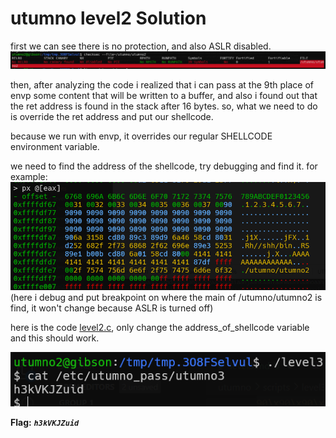 # utumno level2 Solution

first we can see there is no protection, and also ASLR disabled.
![image](./images/level2_1.png)

then, after analyzing the code i realized that i can pass at the 9th place of envp some content that will be written to a buffer, and also i found out that the ret address is found in the stack after 16 bytes. 
so, what we need to do is override the ret address and put our shellcode.

because we run with envp, it overrides our regular SHELLCODE environment variable.

we need to find the address of the shellcode, try debugging and find it. for example: 
![image](./images/level2_2.png)
(here i debug and put breakpoint on where the main of /utumno/utumno2 is find, it won't change because ASLR is turned off)

here is the code [level2.c](./scripts/level2/level2.c), only change the address_of_shellcode variable and this should work. 


![image](./images/level2_3.png)

**Flag:** ***`h3kVKJZuid`*** 
